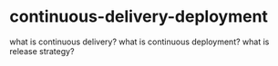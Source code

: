 # continuous-delivery-deployment
what is continuous delivery? what is continuous deployment? what is release strategy?

